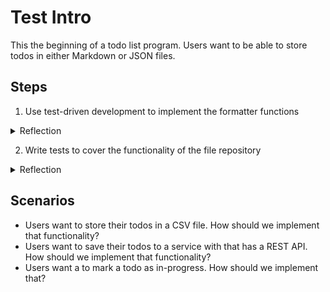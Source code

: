 # Test Intro

This the beginning of a todo list program. Users want to be able to store todos in either Markdown or JSON files.

## Steps
1) Use test-driven development to implement the formatter functions 
<details>
<summary>Reflection</summary>
- Run a [code coverage](https://en.wikipedia.org/wiki/Code_coverage) report with `npm run test:coverage` and look at the output. What is your code coverage percentage for functions and statements? Why?
</details>

2) Write tests to cover the functionality of the file repository 
<details>
<summary>Reflection</summary>
- Was it hard to write tests for the file repository?
- If so, what made it hard?
- How might the class be changed?
</details>

## Scenarios 
- Users want to store their todos in a CSV file. How should we implement that functionality?
- Users want to save their todos to a service with that has a REST API. How should we implement that functionality?
- Users want a to mark a todo as in-progress. How should we implement that?
